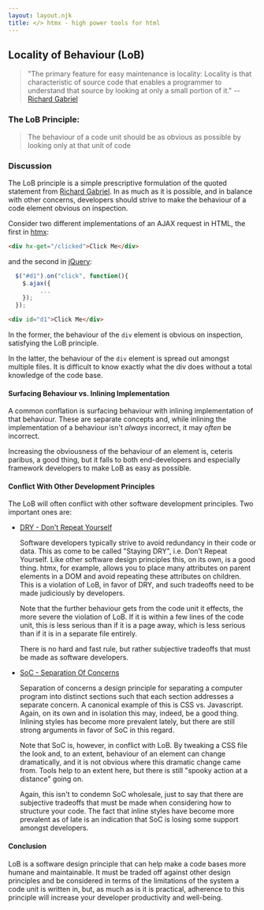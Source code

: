 ```yaml
---
layout: layout.njk
title: </> htmx - high power tools for html
---
```

## Locality of Behaviour (LoB)

> "The primary feature for easy maintenance is locality: Locality is that characteristic of source code that enables a 
> programmer to understand that source by looking at only a small portion of it." -- [Richard Gabriel](https://www.dreamsongs.com/Files/PatternsOfSoftware.pdf)

### The LoB Principle:

> The behaviour of a code unit should be as obvious as possible by looking only at that unit of code

### Discussion

The LoB principle is a simple prescriptive formulation of the quoted statement from [Richard Gabriel](https://www.dreamsongs.com).
In as much as it is possible, and in balance with other concerns, developers should strive to make the behaviour of
a code element obvious on inspection.

Consider two different implementations of an AJAX request in HTML, the first in [htmx](https://htmx.org):

```html
<div hx-get="/clicked">Click Me</div>
```

and the second in [jQuery](https://jquery.com/):

```javascript
  $("#d1").on("click", function(){
    $.ajax({
         ...
    });
  });
```

```html
<div id="d1">Click Me</div>
```

In the former, the behaviour of the `div` element is obvious on inspection, satisfying the LoB principle.

In the latter, the behaviour of the `div` element is spread out amongst multiple files.  It is difficult to know
exactly what the div does without a total knowledge of the code base.

#### Surfacing Behaviour vs. Inlining Implementation

A common conflation is surfacing behaviour with inlining implementation of that behaviour.  These are separate concepts
and, while inlining the implementation of a behaviour isn't *always* incorrect, it may *often* be incorrect.

Increasing the obviousness of the behaviour of an element is, ceteris paribus, a good thing, but it falls to both end-developers
and especially framework developers to make LoB as easy as possible.

#### Conflict With Other Development Principles

The LoB will often conflict with other software development principles.  Two important ones
are:

* [DRY - Don't Repeat Yourself](https://en.wikipedia.org/wiki/Don%27t_repeat_yourself)
  
  Software developers typically strive to avoid redundancy in their code or data.  This as come to be called "Staying DRY",
  i.e. Don't Repeat Yourself.  Like other software design principles this, on its own, is a good thing.  htmx, for example, 
  allows you to place many attributes on parent elements in a DOM and avoid repeating these attributes on children.  This is a 
  violation of LoB, in favor of DRY, and such tradeoffs need to be made judiciously by developers.
  
  Note that the further behaviour gets from the code unit it effects, the more severe the violation of LoB.  If it is
  within a few lines of the code unit, this is less serious than if it is a page away, which is less serious than if
  it is in a separate file entirely.  
  
  There is no hard and fast rule, but rather subjective tradeoffs that must be made as software developers.
  
* [SoC - Separation Of Concerns](https://en.wikipedia.org/wiki/Separation_of_concerns)
  
  Separation of concerns a design principle for separating a computer program into distinct sections such that each 
  section addresses a separate concern.  A canonical example of this is CSS vs. Javascript.  Again, on its own and
  in isolation this may, indeed, be a good thing.  Inlining styles has become more prevalent lately, but there are
  still strong arguments in favor of SoC in this regard.
  
  Note that SoC is, however, in conflict with LoB.  By tweaking a CSS file the look and, to an extent, behaviour of an
  element can change dramatically, and it is not obvious where this dramatic change came from.  Tools help to an extent
  here, but there is still "spooky action at a distance" going on.
  
  Again, this isn't to condemn SoC wholesale, just to say that there are subjective tradeoffs that must be made when
  considering how to structure your code.  The fact that inline styles have become more prevalent as of late is an
  indication that SoC is losing some support amongst developers.
  
#### Conclusion

LoB is a software design principle that can help make a code bases more humane and maintainable.  It must be traded
off against other design principles and be considered in terms of the limitations of the system a code unit is
written in, but, as much as is it is practical, adherence to this principle will increase your developer productivity 
and well-being. 